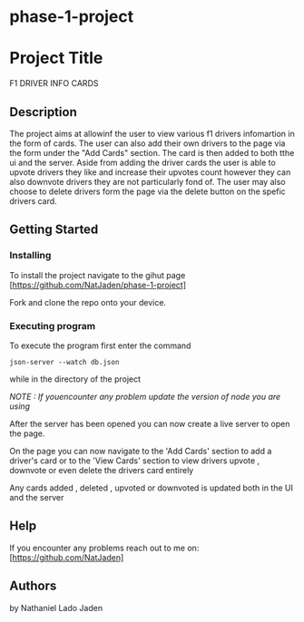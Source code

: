 # phase-1-project
# Project Title
F1 DRIVER INFO CARDS

## Description
The project aims at allowinf the user to view various f1 drivers infomartion in the form of cards.
The user can also add their own drivers to the page via the form under the "Add Cards" section. The card is then added to both tthe ui and the server.
Aside from adding the driver cards the user is able to upvote drivers they like and increase their upvotes count however they can also downvote drivers they are not particularly fond of.
The user may also choose to delete drivers form the page via the delete button on the spefic drivers card.

## Getting Started
### Installing
To install the project navigate to the gihut page [https://github.com/NatJaden/phase-1-project] 

Fork and clone the repo onto your device.
### Executing program
To execute the program first enter the command 
```
json-server --watch db.json
```  
while in the directory of the project 

*NOTE : If youencounter any problem update the version of node you are using*

After the server has been opened you can now create a live server to open the page.

On the page you can now navigate to the 'Add Cards' section to add a driver's card or to the 'View Cards' section to view drivers upvote , downvote or even delete the drivers card entirely 

Any cards added , deleted , upvoted or downvoted is updated both in the UI and the server

## Help

If you encounter any problems reach out to me on: [https://github.com/NatJaden]

## Authors

by Nathaniel Lado Jaden









